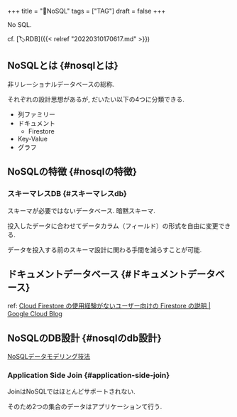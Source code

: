 +++
title = "📝NoSQL"
tags = ["TAG"]
draft = false
+++

No SQL.

cf. [🏷RDB]({{< relref "20220310170617.md" >}})


## NoSQLとは {#nosqlとは}

非リレーショナルデータベースの総称.

それぞれの設計思想があるが, だいたい以下の4つに分類できる.

-   列ファミリー
-   ドキュメント
    -   Firestore
-   Key-Value
-   グラフ


## NoSQLの特徴 {#nosqlの特徴}


### スキーマレスDB {#スキーマレスdb}

スキーマが必要ではないデータベース. 暗黙スキーマ.

投入したデータに合わせてデータカラム（フィールド）の形式を自由に変更できる.

データを投入する前のスキーマ設計に関わる手間を減らすことが可能.


## ドキュメントデータベース {#ドキュメントデータベース}

ref: [Cloud Firestore の使用経験がないユーザー向けの Firestore の説明 | Google Cloud Blog](https://cloud.google.com/blog/ja/topics/developers-practitioners/cloud-firestore-explained-users-who-never-used-firestore)


## NoSQLのDB設計 {#nosqlのdb設計}

[NoSQLデータモデリング技法](https://gist.github.com/matope/2396234)


### Application Side Join {#application-side-join}

JoinはNoSQLではほとんどサポートされない.

そのため2つの集合のデータはアプリケーションて行う.
